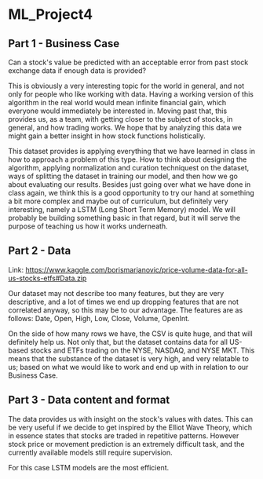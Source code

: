 # ML_Project4

## Part 1 - Business Case

Can a stock's value be predicted with an acceptable error from past stock exchange data if enough data is provided?

This is obviously a very interesting topic for the world in general, and not only for people who like working with data. Having a working version of this algorithm in the real world would mean infinite financial gain, which everyone would immediately be interested in. Moving past that, this provides us, as a team, with getting closer to the subject of stocks, in general, and how trading works. We hope that by analyzing this data we might gain a better insight in how stock functions holistically.

This dataset provides is applying everything that we have learned in class in how to approach a problem of this type. How to think about designing the algorithm, applying normalization and curation techniquest on the dataset, ways of splitting the dataset in training our model, and then how we go about evaluating our results. Besides just going over what we have done in class again, we think this is a good opportunity to try our hand at something a bit more complex and maybe out of curriculum, but definitely very interesting, namely a LSTM (Long Short Term Memory) model. We will probably be building something basic in that regard, but it will serve the purpose of teaching us how it works underneath.

## Part 2 - Data

Link: https://www.kaggle.com/borismarjanovic/price-volume-data-for-all-us-stocks-etfs#Data.zip

Our dataset may not describe too many features, but they are very descriptive, and a lot of times we end up dropping features that are not correlated anyway, so this may be to our advantage. The features are as follows: Date, Open, High, Low, Close, Volume, OpenInt.

On the side of how many rows we have, the CSV is quite huge, and that will definitely help us.
Not only that, but the dataset contains data for all US-based stocks and ETFs trading on the NYSE, NASDAQ, and NYSE MKT.
This means that the substance of the dataset is very high, and very relatable to us; based on what we would like to work and end up with in relation to our Business Case. 

## Part 3 - Data content and format

The data provides us with insight on the stock's values with dates. This can be very useful if we decide to get inspired by the Elliot Wave Theory, which in essence states that stocks are traded in repetitive patterns. However stock price or movement prediction is an extremely difficult task, and the currently available models still require supervision. 

For this case LSTM models are the most efficient.
